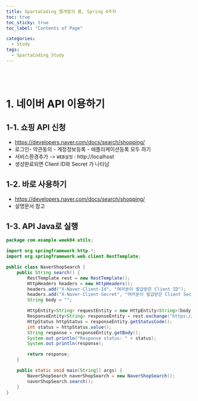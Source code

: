 ```yaml
---
title: SpartaCoding_웹개발의 봄, Spring 4주차
toc: true
toc_sticky: true
toc_label: "Contents of Page"

categories:
  - Study
tags:
  - SpartaCoding_Study
---
```


<br><br>


# 1. 네이버 API 이용하기
## 1-1. 쇼핑 API 신청
* https://developers.naver.com/docs/search/shopping/
* 로그인- 약관동의 - 계정정보등록 - 애플리케이션등록 모두 하기
* 서비스환경추가 -> `WEB설정` : http://localhost
* 생성완료되면 Client ID와 Secret 가 나타남

## 1-2. 바로 사용하기
* https://developers.naver.com/docs/search/shopping/
* 설명문서 참고


## 1-3. API Java로 실행

```java
package com.example.week04.utils;

import org.springframework.http.*;
import org.springframework.web.client.RestTemplate;

public class NaverShopSearch {
    public String search() {
        RestTemplate rest = new RestTemplate();
        HttpHeaders headers = new HttpHeaders();
        headers.add("X-Naver-Client-Id", "여러분이 발급받은 Client ID");
        headers.add("X-Naver-Client-Secret", "여러분이 발급받은 Client Secret");
        String body = "";

        HttpEntity<String> requestEntity = new HttpEntity<String>(body, headers);
        ResponseEntity<String> responseEntity = rest.exchange("https://openapi.naver.com/v1/search/shop.json?query=adidas", HttpMethod.GET, requestEntity, String.class);
        HttpStatus httpStatus = responseEntity.getStatusCode();
        int status = httpStatus.value();
        String response = responseEntity.getBody();
        System.out.println("Response status: " + status);
        System.out.println(response);

        return response;
    }

    public static void main(String[] args) {
        NaverShopSearch naverShopSearch = new NaverShopSearch();
        naverShopSearch.search();
    }
}
```
